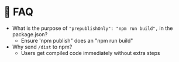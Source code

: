 # 🌟 FAQ
- What is the purpose of `"prepublishOnly": "npm run build",` in the package.json?
    - Ensure 'npm publish" does an "npm run build"
- Why send `/dist` to npm?
    - Users get compiled code immediately without extra steps
